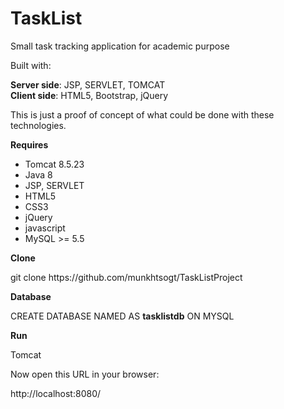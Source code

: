 # TaskList

<p>Small task tracking application for academic purpose</p>

Built with:
<p>
<b>Server side</b>: JSP, SERVLET, TOMCAT <br/>
<b>Client side</b>: HTML5, Bootstrap, jQuery
</p>
<p>This is just a proof of concept of what could be done with these technologies.</p>

<p><b>Requires</b></p>

<ul>
  <li>Tomcat 8.5.23</li>
  <li>Java 8</li>
  <li>JSP, SERVLET</li>
  <li>HTML5</li>
  <li>CSS3</li>
  <li>jQuery</li>
  <li>javascript</li>
  <li>MySQL >= 5.5</li>
</ul>
<p><b>Clone</b></p>
<p>git clone https://github.com/munkhtsogt/TaskListProject</p>
<p><b>Database</b></p>
<p>CREATE DATABASE NAMED AS <b>tasklistdb</b> ON MYSQL</p>
<p><b>Run</b></p>
<p>Tomcat</p>
<p>Now open this URL in your browser:</p>

<p>http://localhost:8080/</p>
